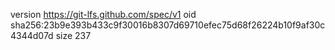 version https://git-lfs.github.com/spec/v1
oid sha256:23b9e393b433c9f30016b8307d69710efec75d68f26224b10f9af30c4344d07d
size 237
